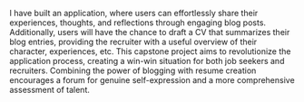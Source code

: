 I have built an application, where users can effortlessly share
their experiences, thoughts, and reflections through engaging blog posts. Additionally,
users will have the chance to draft a CV that summarizes their blog entries, providing
the recruiter with a useful overview of their character, experiences, etc.
This capstone project aims to revolutionize the application process, creating a win-win
situation for both job seekers and recruiters. Combining the power of blogging with
resume creation encourages a forum for genuine self-expression and a more
comprehensive assessment of talent.
